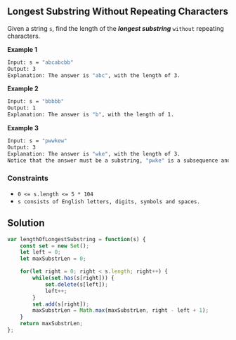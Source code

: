 
##  Longest Substring Without Repeating Characters

Given a string ```s```, find the length of the ***longest substring*** ```without``` repeating characters.

 


 




**Example 1**
```bash
Input: s = "abcabcbb"
Output: 3
Explanation: The answer is "abc", with the length of 3.
```
**Example 2**
```bash
Input: s = "bbbbb"
Output: 1
Explanation: The answer is "b", with the length of 1.
```

**Example 3**
```bash
Input: s = "pwwkew"
Output: 3
Explanation: The answer is "wke", with the length of 3.
Notice that the answer must be a substring, "pwke" is a subsequence and not a substring.
```
### Constraints

- ```0 <= s.length <= 5 * 104```
- ```s consists of English letters, digits, symbols and spaces.```

## Solution

```javascript
var lengthOfLongestSubstring = function(s) {
    const set = new Set();
    let left = 0;
    let maxSubstrLen = 0;

    for(let right = 0; right < s.length; right++) {
        while(set.has(s[right])) {
            set.delete(s[left]);
            left++;
        }
        set.add(s[right]);
        maxSubstrLen = Math.max(maxSubstrLen, right - left + 1);
    }
    return maxSubstrLen;
};
```
